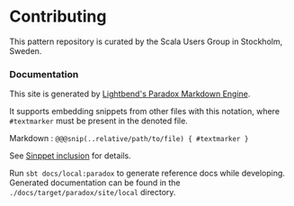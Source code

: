 # Contributing

This pattern repository is curated by the 
Scala Users Group in Stockholm, Sweden.


### Documentation

This site is generated by [Lightbend's Paradox Markdown Engine](https://developer.lightbend.com/docs/paradox/latest/index.html).

It supports embedding snippets from other files with this notation, where 
`#textmarker` must be present in the denoted file. 

Markdown
:   ```
    @@@snip(..relative/path/to/file) { #textmarker }
    ```

See [Sinppet inclusion](https://developer.lightbend.com/docs/paradox/latest/features/snippet-inclusion.html) for details.

Run `sbt docs/local:paradox` to generate reference docs 
while developing. Generated documentation can be found in the 
`./docs/target/paradox/site/local` directory.
